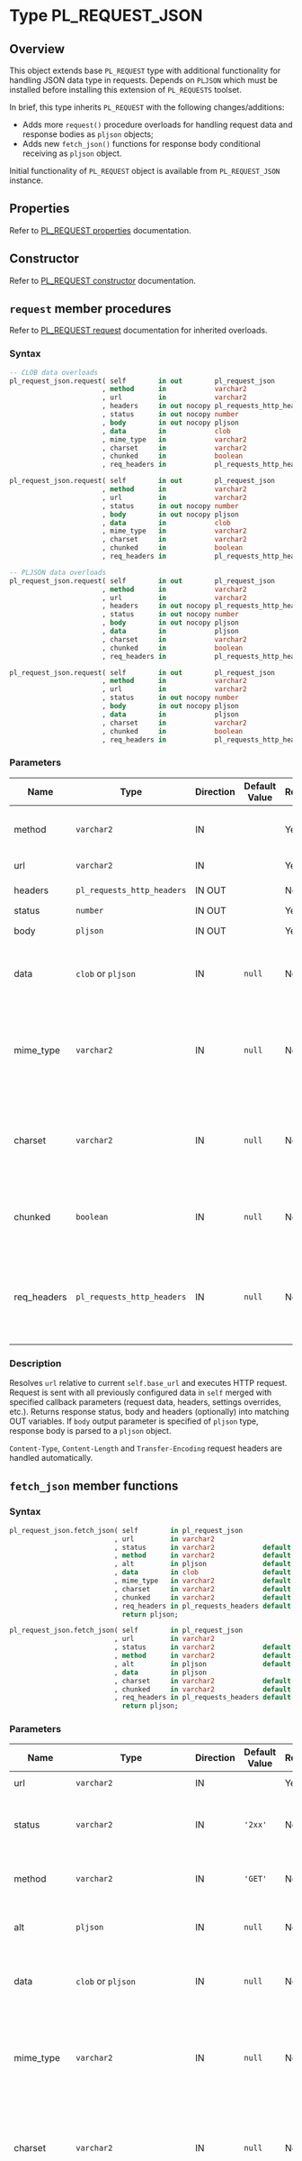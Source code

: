# Type PL_REQUEST_JSON

## Overview

This object extends base `PL_REQUEST` type with additional functionality for handling JSON data type in requests. Depends on `PLJSON` which must be installed before installing this extension of `PL_REQUESTS` toolset.

In brief, this type inherits `PL_REQUEST` with the following changes/additions:

- Adds more `request()` procedure overloads for handling request data and response bodies as `pljson` objects;
- Adds new `fetch_json()` functions for response body conditional receiving as `pljson` object.

Initial functionality of `PL_REQUEST` object is available from `PL_REQUEST_JSON` instance.

## Properties

Refer to [PL_REQUEST properties](./PL_REQUEST.md#Properties) documentation.

## Constructor

Refer to [PL_REQUEST constructor](./PL_REQUEST.md#Constructor) documentation.

## `request` member procedures

Refer to [PL_REQUEST request](./PL_REQUEST.md#request-member-procedures) documentation for inherited overloads.

### Syntax

``` sql
-- CLOB data overloads
pl_request_json.request( self        in out        pl_request_json
                       , method      in            varchar2
                       , url         in            varchar2
                       , headers     in out nocopy pl_requests_http_headers
                       , status      in out nocopy number
                       , body        in out nocopy pljson
                       , data        in            clob                     default null
                       , mime_type   in            varchar2                 default null
                       , charset     in            varchar2                 default null
                       , chunked     in            boolean                  default null
                       , req_headers in            pl_requests_http_headers default null );

pl_request_json.request( self        in out        pl_request_json
                       , method      in            varchar2
                       , url         in            varchar2
                       , status      in out nocopy number
                       , body        in out nocopy pljson
                       , data        in            clob                     default null
                       , mime_type   in            varchar2                 default null
                       , charset     in            varchar2                 default null
                       , chunked     in            boolean                  default null
                       , req_headers in            pl_requests_http_headers default null );

-- PLJSON data overloads
pl_request_json.request( self        in out        pl_request_json
                       , method      in            varchar2
                       , url         in            varchar2
                       , headers     in out nocopy pl_requests_http_headers
                       , status      in out nocopy number
                       , body        in out nocopy pljson
                       , data        in            pljson
                       , charset     in            varchar2                 default null
                       , chunked     in            boolean                  default null
                       , req_headers in            pl_requests_http_headers default null );

pl_request_json.request( self        in out        pl_request_json
                       , method      in            varchar2
                       , url         in            varchar2
                       , status      in out nocopy number
                       , body        in out nocopy pljson
                       , data        in            pljson
                       , charset     in            varchar2                 default null
                       , chunked     in            boolean                  default null
                       , req_headers in            pl_requests_http_headers default null );
```

### Parameters

|Name|Type|Direction|Default Value|Required|Description|
|---|---|---|---|---|---|
|method|`varchar2`|IN||Yes|HTTP method (`'GET'`, `'POST'`, `'PUT'`, `'PATCH'`, `'DELETE'`, `'OPTIONS'`). Case-insensitive.|
|url|`varchar2`|IN||Yes|URL path relative to `self.base_url`|
|headers|`pl_requests_http_headers`|IN OUT||No*|Received response headers output.|
|status|`number`|IN OUT||Yes|Response status code output|
|body|`pljson`|IN OUT||Yes|Received response body JSON object output.|
|data|`clob` or `pljson`|IN|`null`|No*|Request data to send in body. When specified of `pljson` type, `application/json` mime type is set.|
|mime_type|`varchar2`|IN|`null`|No*|Mime type to be specified in "Content-Type" header for request data. Defaults to `self.mime_type` if `null` parameter value specified. **This parameter is not available when request data value is of** `pljson` **type**.|
|charset|`varchar2`|IN|`null`|No|Charset to be used for request and response bodies. Final value is resolved with expression `coalesce( charset, self.charset, pl_requests.DEFAULT_CHARSET )`.|
|chunked|`boolean`|IN|`null`|No|Force "Transfer-Encoding: chunked". Setting value is resolved with expression `coalesce( chunked, self.chunked = 'T', false )`.|
|req_headers|`pl_requests_http_headers`|IN|`null`|No|Additional request headers. If header name is present in `req_headers` and `self.headers` - header value will be overrided for this request only or header will be removed if its value in `req_headers` is `null`.|

### Description

Resolves `url` relative to current `self.base_url` and executes HTTP request. Request is sent with all previously configured data in `self` merged with specified callback parameters (request data, headers, settings overrides, etc.). Returns response status, body and headers (optionally) into matching OUT variables. If `body` output parameter is specified of `pljson` type, response body is parsed to a `pljson` object.

`Content-Type`, `Content-Length` and `Transfer-Encoding` request headers are handled automatically.

## `fetch_json` member functions

### Syntax

``` sql
pl_request_json.fetch_json( self        in pl_request_json
                          , url         in varchar2
                          , status      in varchar2            default '2xx'
                          , method      in varchar2            default 'GET'
                          , alt         in pljson              default null
                          , data        in clob                default null
                          , mime_type   in varchar2            default null
                          , charset     in varchar2            default null
                          , chunked     in varchar2            default null
                          , req_headers in pl_requests_headers default null )
                            return pljson;

pl_request_json.fetch_json( self        in pl_request_json
                          , url         in varchar2
                          , status      in varchar2            default '2xx'
                          , method      in varchar2            default 'GET'
                          , alt         in pljson              default null
                          , data        in pljson
                          , charset     in varchar2            default null
                          , chunked     in varchar2            default null
                          , req_headers in pl_requests_headers default null )
                            return pljson;
```

### Parameters

|Name|Type|Direction|Default Value|Required|Description|
|---|---|---|---|---|---|
|url|`varchar2`|IN||Yes|URL path relative to `self.base_url`|
|status|`varchar2`|IN|`'2xx'`|No|Expected response status mask. Must match `^[1-5][0-9X]{2}$i` regular expression. If set to `null`, any response status code is valid.|
|method|`varchar2`|IN|`'GET'`|No|HTTP method (`'GET'`, `'POST'`, `'PUT'`, `'PATCH'`, `'DELETE'`, `'OPTIONS'`). Case-insensitive.|
|alt|`pljson`|IN|`null`|No|JSON object value to be returned if actual response status does not match expected status mask.|
|data|`clob` or `pljson`|IN|`null`|No*|Request data to send in body. When specified of `pljson` type, `application/json` mime type is set.|
|mime_type|`varchar2`|IN|`null`|No*|Mime type to be specified in "Content-Type" header for request data. Defaults to `self.mime_type` if `null` parameter value specified. **This parameter is not available when request data value is of** `pljson` **type**.|
|charset|`varchar2`|IN|`null`|No|Charset to be used for request and response bodies. Final value is resolved with expression `coalesce( charset, self.charset, pl_requests.DEFAULT_CHARSET )`.|
|chunked|`varchar2`|IN|`null`|No|Force "Transfer-Encoding: chunked". Setting value is resolved with expression like `coalesce( chunked = 'T', self.chunked = 'T', false )`. Valid values are: `null`, `'T'`, `'F'`.|
|req_headers|`pl_requests_http_headers`|IN|`null`|No|Additional request headers. If header name is present in `req_headers` and `self.headers` - header value will be overrided for this request only or header will be removed if its value in `req_headers` is `null`.|

### Description

Resolves `url` relative to current `self.base_url` and executes HTTP request. Request is sent with all previously configured data in `self` merged with specified callback parameters (request data, headers, settings overrides, etc.). If response status matches the `status` mask, returns response body parsed as `pljson` object, otherwise returns `alt` value. Returns `null` on exceptions.

`Content-Type`, `Content-Length` and `Transfer-Encoding` request headers are handled automatically.